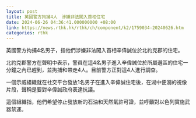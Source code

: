 ```yaml
---
layout: post
title: 英國警方拘捕4人　涉嫌非法闖入首相住宅
date: 2024-06-26 04:36:41.000000000 +08:00
link: https://news.rthk.hk/rthk/ch/component/k2/1759034-20240626.htm
categories: rthk
---
```


英國警方拘捕4名男子，指他們涉嫌非法闖入首相辛偉誠位於北約克郡的住宅。

北約克郡警方在聲明中表示，警員在這4名男子進入辛偉誠位於所屬選區的住宅一分鐘之內已趕到，並拘捕和帶走4人。目前警方正對這4人進行調查。

一個示威組織就在社交平台發放1名男子在進入辛偉誠住宅後，在湖中便溺的視像片段，聲稱是要對辛偉誠政府表達抗議。

這個組織指，他們希望停止發放新的石油和天然氣許可證，並呼籲對以色列實施武器禁運。
